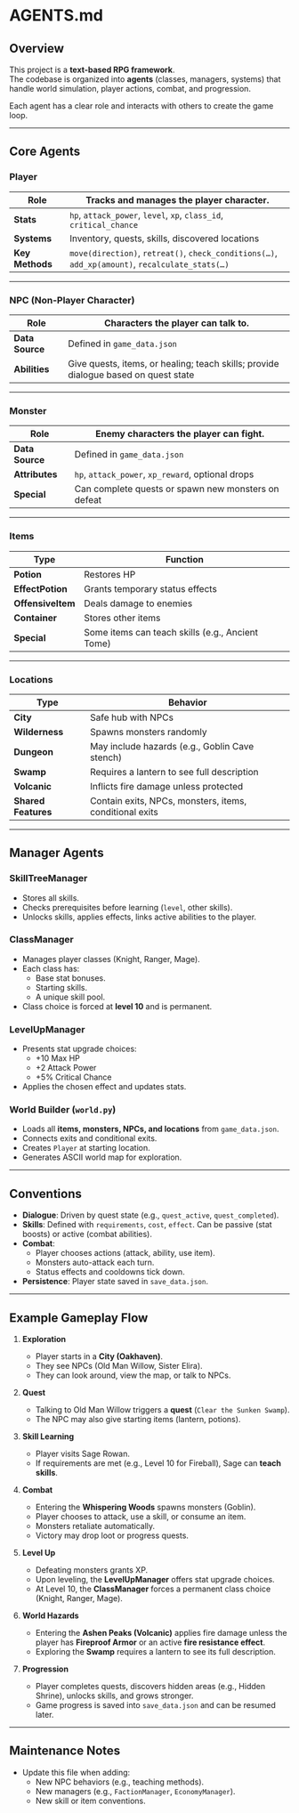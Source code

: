 # AGENTS.md

## Overview
This project is a **text-based RPG framework**.  
The codebase is organized into **agents** (classes, managers, systems) that handle world simulation, player actions, combat, and progression.  

Each agent has a clear role and interacts with others to create the game loop.

---

## Core Agents

### Player
| Role | Tracks and manages the player character. |
|------|-------------------------------------------|
| **Stats** | `hp`, `attack_power`, `level`, `xp`, `class_id`, `critical_chance` |
| **Systems** | Inventory, quests, skills, discovered locations |
| **Key Methods** | `move(direction)`, `retreat()`, `check_conditions(…)`, `add_xp(amount)`, `recalculate_stats(…)` |

---

### NPC (Non-Player Character)
| Role | Characters the player can talk to. |
|------|-------------------------------------|
| **Data Source** | Defined in `game_data.json` |
| **Abilities** | Give quests, items, or healing; teach skills; provide dialogue based on quest state |

---

### Monster
| Role | Enemy characters the player can fight. |
|------|-----------------------------------------|
| **Data Source** | Defined in `game_data.json` |
| **Attributes** | `hp`, `attack_power`, `xp_reward`, optional drops |
| **Special** | Can complete quests or spawn new monsters on defeat |

---

### Items
| Type | Function |
|------|----------|
| **Potion** | Restores HP |
| **EffectPotion** | Grants temporary status effects |
| **OffensiveItem** | Deals damage to enemies |
| **Container** | Stores other items |
| **Special** | Some items can teach skills (e.g., Ancient Tome) |

---

### Locations
| Type | Behavior |
|------|----------|
| **City** | Safe hub with NPCs |
| **Wilderness** | Spawns monsters randomly |
| **Dungeon** | May include hazards (e.g., Goblin Cave stench) |
| **Swamp** | Requires a lantern to see full description |
| **Volcanic** | Inflicts fire damage unless protected |
| **Shared Features** | Contain exits, NPCs, monsters, items, conditional exits |

---

## Manager Agents

### SkillTreeManager
- Stores all skills.  
- Checks prerequisites before learning (`level`, other skills).  
- Unlocks skills, applies effects, links active abilities to the player.  

### ClassManager
- Manages player classes (Knight, Ranger, Mage).  
- Each class has:
  - Base stat bonuses.  
  - Starting skills.  
  - A unique skill pool.  
- Class choice is forced at **level 10** and is permanent.  

### LevelUpManager
- Presents stat upgrade choices:
  - +10 Max HP  
  - +2 Attack Power  
  - +5% Critical Chance  
- Applies the chosen effect and updates stats.  

### World Builder (`world.py`)
- Loads all **items, monsters, NPCs, and locations** from `game_data.json`.  
- Connects exits and conditional exits.  
- Creates `Player` at starting location.  
- Generates ASCII world map for exploration.  

---

## Conventions

- **Dialogue**: Driven by quest state (e.g., `quest_active`, `quest_completed`).  
- **Skills**: Defined with `requirements`, `cost`, `effect`. Can be passive (stat boosts) or active (combat abilities).  
- **Combat**:
  - Player chooses actions (attack, ability, use item).  
  - Monsters auto-attack each turn.  
  - Status effects and cooldowns tick down.  
- **Persistence**: Player state saved in `save_data.json`.  

---

## Example Gameplay Flow

1. **Exploration**
   - Player starts in a **City (Oakhaven)**.  
   - They see NPCs (Old Man Willow, Sister Elira).  
   - They can look around, view the map, or talk to NPCs.  

2. **Quest**
   - Talking to Old Man Willow triggers a **quest** (`Clear the Sunken Swamp`).  
   - The NPC may also give starting items (lantern, potions).  

3. **Skill Learning**
   - Player visits Sage Rowan.  
   - If requirements are met (e.g., Level 10 for Fireball), Sage can **teach skills**.  

4. **Combat**
   - Entering the **Whispering Woods** spawns monsters (Goblin).  
   - Player chooses to attack, use a skill, or consume an item.  
   - Monsters retaliate automatically.  
   - Victory may drop loot or progress quests.  

5. **Level Up**
   - Defeating monsters grants XP.  
   - Upon leveling, the **LevelUpManager** offers stat upgrade choices.  
   - At Level 10, the **ClassManager** forces a permanent class choice (Knight, Ranger, Mage).  

6. **World Hazards**
   - Entering the **Ashen Peaks (Volcanic)** applies fire damage unless the player has **Fireproof Armor** or an active **fire resistance effect**.  
   - Exploring the **Swamp** requires a lantern to see its full description.  

7. **Progression**
   - Player completes quests, discovers hidden areas (e.g., Hidden Shrine), unlocks skills, and grows stronger.  
   - Game progress is saved into `save_data.json` and can be resumed later.  

---

## Maintenance Notes
- Update this file when adding:
  - New NPC behaviors (e.g., teaching methods).  
  - New managers (e.g., `FactionManager`, `EconomyManager`).  
  - New skill or item conventions.
